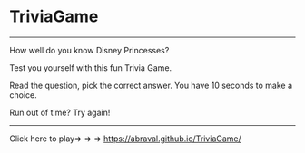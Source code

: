 # TriviaGame

****************************************************
How well do you know Disney Princesses?

Test you yourself with this fun Trivia Game.

Read the question, pick the correct answer. You have 10 seconds to make a choice.

Run out of time? Try again!
****************************************************

Click here to play=> => => https://abraval.github.io/TriviaGame/




